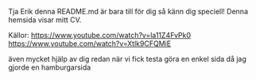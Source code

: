 Tja Erik denna README.md är bara till för dig så känn dig speciell! Denna hemsida visar mitt CV.

Källor:
https://www.youtube.com/watch?v=la11Z4FvPk0
https://www.youtube.com/watch?v=Xtlk9CFQMiE

även mycket hjälp av dig redan när vi fick testa göra en enkel sida då jag gjorde en hamburgarsida
